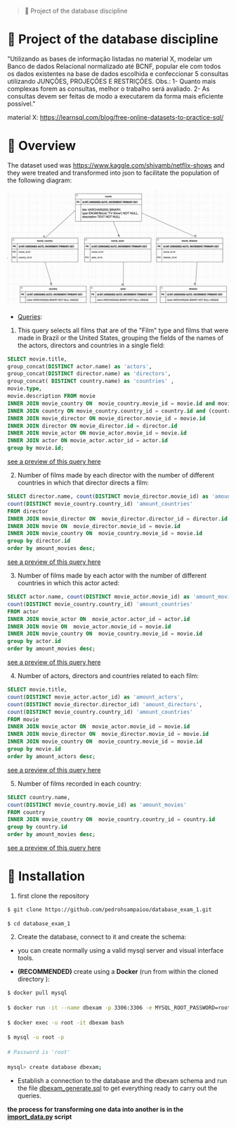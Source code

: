 > :speech_balloon: Project of the database discipline

# :notebook_with_decorative_cover: Project of the database discipline

"Utilizando as bases de informação listadas no material X, modelar um Banco de dados Relacional normalizado até BCNF, popular ele com todos os dados existentes na base de dados escolhida e confeccionar 5 consultas utilizando JUNÇÕES, PROJEÇÕES E RESTRIÇÕES.
Obs.:
1- Quanto mais complexas forem as consultas, melhor o trabalho será avaliado.
2- As consultas devem ser feitas de modo a executarem da forma mais eficiente possível."

material X: https://learnsql.com/blog/free-online-datasets-to-practice-sql/

# :movie_camera: Overview

The dataset used was https://www.kaggle.com/shivamb/netflix-shows and they were treated and transformed into json to facilitate the population of the following diagram:

<img src="/images/image-relations.png"></br>

- <a href="/queries/queries_database.sql">Queries</a>:

1. This query selects all films that are of the "Film" type and films that were made in Brazil or the United States, grouping the fields of the names of the actors, directors and countries in a single field:

```sql
SELECT movie.title,
group_concat(DISTINCT actor.name) as 'actors',
group_concat(DISTINCT director.name) as 'directors',
group_concat( DISTINCT country.name) as 'countries' ,
movie.type,
movie.description FROM movie
INNER JOIN movie_country ON  movie_country.movie_id = movie.id and movie.type = 'Movie'
INNER JOIN country ON movie_country.country_id = country.id and (country.name = 'Brazil' or country.name = 'United States' )
INNER JOIN movie_director ON movie_director.movie_id = movie.id
INNER JOIN director ON movie_director.id = director.id
INNER JOIN movie_actor ON movie_actor.movie_id = movie.id
INNER JOIN actor ON movie_actor.actor_id = actor.id
group by movie.id;
```

<a href="preview-query-results/Result_1.md">see a preview of this query here </a>

2. Number of films made by each director with the number of different countries in which that director directs a film:

```sql
SELECT director.name, count(DISTINCT movie_director.movie_id) as 'amount_movies',
count(DISTINCT movie_country.country_id) 'amount_countries'
FROM director
INNER JOIN movie_director ON  movie_director.director_id = director.id
INNER JOIN movie ON  movie_director.movie_id = movie.id
INNER JOIN movie_country ON  movie_country.movie_id = movie.id
group by director.id
order by amount_movies desc;
```

<a href="preview-query-results/Result_2.md">see a preview of this query here </a>

3. Number of films made by each actor with the number of different countries in which this actor acted:

```sql
SELECT actor.name, count(DISTINCT movie_actor.movie_id) as 'amount_movies',
count(DISTINCT movie_country.country_id) 'amount_countries'
FROM actor
INNER JOIN movie_actor ON  movie_actor.actor_id = actor.id
INNER JOIN movie ON  movie_actor.movie_id = movie.id
INNER JOIN movie_country ON  movie_country.movie_id = movie.id
group by actor.id
order by amount_movies desc;
```

<a href="preview-query-results/Result_3.md">see a preview of this query here </a>

4. Number of actors, directors and countries related to each film:

```sql
SELECT movie.title,
count(DISTINCT movie_actor.actor_id) as 'amount_actors',
count(DISTINCT movie_director.director_id) 'amount_directors',
count(DISTINCT movie_country.country_id) 'amount_countries'
FROM movie
INNER JOIN movie_actor ON  movie_actor.movie_id = movie.id
INNER JOIN movie_director ON  movie_director.movie_id = movie.id
INNER JOIN movie_country ON  movie_country.movie_id = movie.id
group by movie.id
order by amount_actors desc;
```

<a href="preview-query-results/Result_4.md">see a preview of this query here </a>

5. Number of films recorded in each country:

```sql
SELECT country.name,
count(DISTINCT movie_country.movie_id) as 'amount_movies'
FROM country
INNER JOIN movie_country ON  movie_country.country_id = country.id
group by country.id
order by amount_movies desc;
```

<a href="preview-query-results/Result_5.md">see a preview of this query here </a>

# :construction_worker: Installation

1. first clone the repository

```
$ git clone https://github.com/pedrohsampaioo/database_exam_1.git

$ cd database_exam_1

```

2. Create the database, connect to it and create the schema:

- you can create normally using a valid mysql server and visual interface tools.

- **(RECOMMENDED)** create using a **Docker** (run from within the cloned directory ):

```bash
$ docker pull mysql

$ docker run -it --name dbexam -p 3306:3306 -e MYSQL_ROOT_PASSWORD=root -d mysql

$ docker exec -u root -it dbexam bash

$ mysql -u root -p

# Password is 'root'

mysql> create database dbexam;

```

- Establish a connection to the database and the dbexam schema and run the file <a href="dump-db-exam/dbexam_generate.sql">dbexam_generate.sql</a> to get everything ready to carry out the queries.

**the process for transforming one data into another is in the <a href="scripts/import_data.py">import_data.py</a> script**
